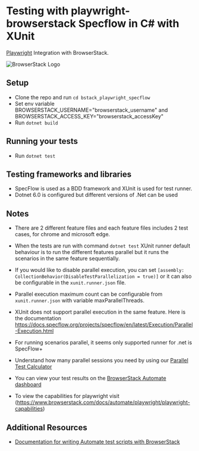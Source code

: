 # Testing with playwright-browserstack Specflow in C# with XUnit

[Playwright](https://playwright.dev/dotnet/) Integration with BrowserStack.

![BrowserStack Logo](https://d98b8t1nnulk5.cloudfront.net/production/images/layout/logo-header.png?1469004780)

## Setup

* Clone the repo and run `cd bstack_playwright_specflow `
* Set env variable BROWSERSTACK_USERNAME="browserstack_username" and BROWSERSTACK_ACCESS_KEY="browserstack_accessKey" 
* Run `dotnet build`

## Running your tests
- Run `dotnet test`

## Testing frameworks and libraries
* SpecFlow is used as a BDD framework and XUnit is used for test runner.
* Dotnet 6.0 is configured but different versions of .Net can be used

## Notes
* There are 2 different feature files and each feature files includes 2 test cases, for chrome and microsoft edge.
* When the tests are run with command `dotnet test` XUnit runner default behaviour is to run the different features parallel but it runs the scenarios in the same feature sequentially.
* If you would like to disable parallel execution, you can set `[assembly: CollectionBehavior(DisableTestParallelization = true)]` or it can also be configurable in the `xunit.runner.json` file.
* Parallel execution maximum count can be configurable from `xunit.runner.json` with variable maxParallelThreads.
* XUnit does not support parallel execution in the same feature. Here is the documentation https://docs.specflow.org/projects/specflow/en/latest/Execution/Parallel-Execution.html
* For running scenarios parallel, it seems only supported runner for .net is SpecFlow+

* Understand how many parallel sessions you need by using our [Parallel Test Calculator](https://www.browserstack.com/automate/parallel-calculator?ref=github)

* You can view your test results on the [BrowserStack Automate dashboard](https://www.browserstack.com/automate)
* To view the capabilities for playwright visit (https://www.browserstack.com/docs/automate/playwright/playwright-capabilities)

## Additional Resources
* [Documentation for writing Automate test scripts with BrowserStack](https://www.browserstack.com/docs/automate/playwright)


